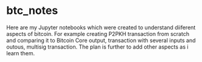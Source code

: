 # btc_notes
Here are my Jupyter notebooks which were created to understand diiferent aspects of bitcoin. For example creating P2PKH transaction from scratch and comparing it to Bitcoin Core output, transaction with several inputs and outous, multisig transaction.
The plan is further to add other aspects as i learn them.


